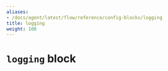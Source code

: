 ```yaml
---
aliases:
- /docs/agent/latest/flow/reference/config-blocks/logging
title: logging
weight: 100
---
```


# `logging` block
